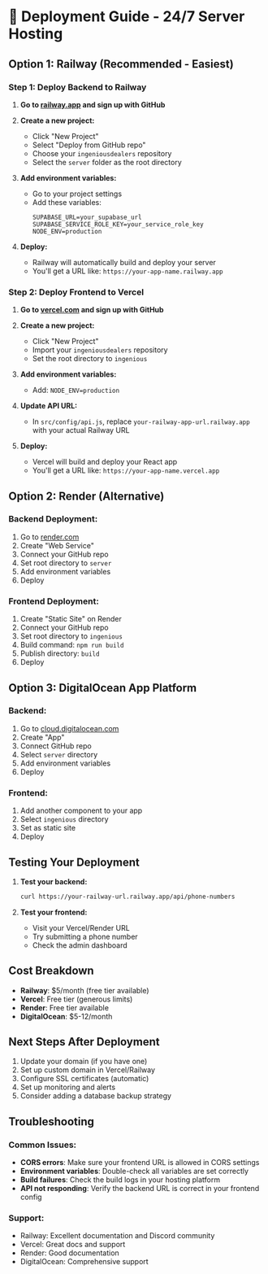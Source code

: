 # 🚀 Deployment Guide - 24/7 Server Hosting

## Option 1: Railway (Recommended - Easiest)

### Step 1: Deploy Backend to Railway

1. **Go to [railway.app](https://railway.app) and sign up with GitHub**

2. **Create a new project:**
   - Click "New Project"
   - Select "Deploy from GitHub repo"
   - Choose your `ingeniousdealers` repository
   - Select the `server` folder as the root directory

3. **Add environment variables:**
   - Go to your project settings
   - Add these variables:
     ```
     SUPABASE_URL=your_supabase_url
     SUPABASE_SERVICE_ROLE_KEY=your_service_role_key
     NODE_ENV=production
     ```

4. **Deploy:**
   - Railway will automatically build and deploy your server
   - You'll get a URL like: `https://your-app-name.railway.app`

### Step 2: Deploy Frontend to Vercel

1. **Go to [vercel.com](https://vercel.com) and sign up with GitHub**

2. **Create a new project:**
   - Click "New Project"
   - Import your `ingeniousdealers` repository
   - Set the root directory to `ingenious`

3. **Add environment variables:**
   - Add: `NODE_ENV=production`

4. **Update API URL:**
   - In `src/config/api.js`, replace `your-railway-app-url.railway.app` with your actual Railway URL

5. **Deploy:**
   - Vercel will build and deploy your React app
   - You'll get a URL like: `https://your-app-name.vercel.app`

## Option 2: Render (Alternative)

### Backend Deployment:
1. Go to [render.com](https://render.com)
2. Create "Web Service"
3. Connect your GitHub repo
4. Set root directory to `server`
5. Add environment variables
6. Deploy

### Frontend Deployment:
1. Create "Static Site" on Render
2. Connect your GitHub repo
3. Set root directory to `ingenious`
4. Build command: `npm run build`
5. Publish directory: `build`
6. Deploy

## Option 3: DigitalOcean App Platform

### Backend:
1. Go to [cloud.digitalocean.com](https://cloud.digitalocean.com)
2. Create "App"
3. Connect GitHub repo
4. Select `server` directory
5. Add environment variables
6. Deploy

### Frontend:
1. Add another component to your app
2. Select `ingenious` directory
3. Set as static site
4. Deploy

## Testing Your Deployment

1. **Test your backend:**
   ```bash
   curl https://your-railway-url.railway.app/api/phone-numbers
   ```

2. **Test your frontend:**
   - Visit your Vercel/Render URL
   - Try submitting a phone number
   - Check the admin dashboard

## Cost Breakdown

- **Railway**: $5/month (free tier available)
- **Vercel**: Free tier (generous limits)
- **Render**: Free tier available
- **DigitalOcean**: $5-12/month

## Next Steps After Deployment

1. Update your domain (if you have one)
2. Set up custom domain in Vercel/Railway
3. Configure SSL certificates (automatic)
4. Set up monitoring and alerts
5. Consider adding a database backup strategy

## Troubleshooting

### Common Issues:
- **CORS errors**: Make sure your frontend URL is allowed in CORS settings
- **Environment variables**: Double-check all variables are set correctly
- **Build failures**: Check the build logs in your hosting platform
- **API not responding**: Verify the backend URL is correct in your frontend config

### Support:
- Railway: Excellent documentation and Discord community
- Vercel: Great docs and support
- Render: Good documentation
- DigitalOcean: Comprehensive support
